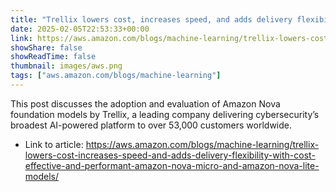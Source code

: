 ```yaml
---
title: "Trellix lowers cost, increases speed, and adds delivery flexibility with cost-effective and performant Amazon Nova Micro and Amazon Nova Lite models"
date: 2025-02-05T22:53:33+00:00
link: https://aws.amazon.com/blogs/machine-learning/trellix-lowers-cost-increases-speed-and-adds-delivery-flexibility-with-cost-effective-and-performant-amazon-nova-micro-and-amazon-nova-lite-models/
showShare: false
showReadTime: false
thumbnail: images/aws.png
tags: ["aws.amazon.com/blogs/machine-learning"]
---
```

This post discusses the adoption and evaluation of Amazon Nova foundation models by Trellix, a leading company delivering cybersecurity’s broadest AI-powered platform to over 53,000 customers worldwide.

- Link to article: https://aws.amazon.com/blogs/machine-learning/trellix-lowers-cost-increases-speed-and-adds-delivery-flexibility-with-cost-effective-and-performant-amazon-nova-micro-and-amazon-nova-lite-models/